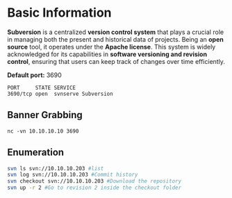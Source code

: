 






# Basic Information

**Subversion** is a centralized **version control system** that plays a crucial role in managing both the present and historical data of projects. Being an **open source** tool, it operates under the **Apache license**. This system is widely acknowledged for its capabilities in **software versioning and revision control**, ensuring that users can keep track of changes over time efficiently.

**Default port:** 3690

```
PORT     STATE SERVICE
3690/tcp open  svnserve Subversion
```

## Banner Grabbing

```
nc -vn 10.10.10.10 3690
```

## Enumeration

```bash
svn ls svn://10.10.10.203 #list
svn log svn://10.10.10.203 #Commit history
svn checkout svn://10.10.10.203 #Download the repository
svn up -r 2 #Go to revision 2 inside the checkout folder
```







